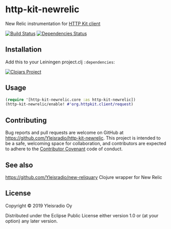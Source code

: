# http-kit-newrelic

New Relic instrumentation for [HTTP Kit client](http://www.http-kit.org/client.html#options)

[![Build Status](https://travis-ci.org/Yleisradio/http-kit-newrelic.svg)](https://travis-ci.org/Yleisradio/http-kit-newrelic)
[![Dependencies Status](http://jarkeeper.com/Yleisradio/http-kit-newrelic/status.png)](http://jarkeeper.com/Yleisradio/http-kit-newrelic)

## Installation

Add this to your Leiningen project.clj `:dependencies`:

[![Clojars Project](https://img.shields.io/clojars/v/yleisradio/http-kit-newrelic.svg)](https://clojars.org/yleisradio/http-kit-newrelic)

## Usage

```clojure
(require '[http-kit-newrelic.core :as http-kit-newrelic])
(http-kit-newrelic/enable! #'org.httpkit.client/request)
```

## Contributing
Bug reports and pull requests are welcome on GitHub at https://github.com/Yleisradio/http-kit-newrelic. This project is intended to be a safe, welcoming space for collaboration, and contributors are expected to adhere to the [Contributor Covenant](http://contributor-covenant.org) code of conduct.

## See also
https://github.com/Yleisradio/new-reliquary Clojure wrapper for New Relic

## License

Copyright © 2019 Yleisradio Oy

Distributed under the Eclipse Public License either version 1.0 or (at
your option) any later version.
